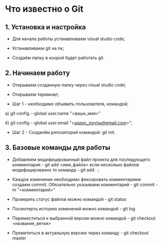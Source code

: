 # Что известно о Git

## 1. Установка и настройка

* Для начала работы устанавливаем visual studio code;

* Устанавливаем git на пк;

* Создаём папку в коорой будет работать git.

## 2. Начинаем работу

* Открываем созданную папку через visual studio code;

* Открываем терминал;

* Шаг 1 - необходимо объявить пользователя, командой;

а) git config --global user.name "<ваше_имя>"

б) git config --global user.email "<адрес_почты@email.com>";

* Шаг 2 - Созданём репозиторий командой: git init.

## 3. Базовые команды для работы

* Добавляем модифицированный файл проекта для последующего комментария - 
git add <имя_файла> если несколько файлов модифицированно то команда - git add . ; 

* Каждое изменение необходимо фиксировать комментарием создаем commit. Обязательно указываем комментарий - git commit -m "<комментарий>"

* Проверить статус файлов можно командой - git status

* Посмотерть историю изменений можно командой - git log

* Переместиться к выбранной версии можно командой - git checkout <название_ветки>

* Преметиться в актуальную версию через команду - git checkout master 

